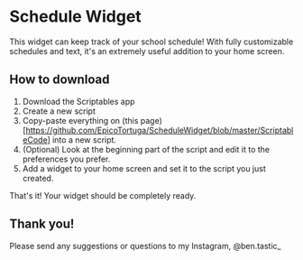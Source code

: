 # Schedule Widget

This widget can keep track of your school schedule! With fully customizable schedules and text, it's an extremely useful addition to your home screen. 

## How to download

1. Download the Scriptables app 
2. Create a new script
3. Copy-paste everything on (this page)[https://github.com/EpicoTortuga/ScheduleWidget/blob/master/ScriptableCode] into a new script.
4. (Optional) Look at the beginning part of the script and edit it to the preferences you prefer.
5. Add a widget to your home screen and set it to the script you just created.

That's it! Your widget should be completely ready.

## Thank you!

Please send any suggestions or questions to my Instagram, @ben.tastic_
